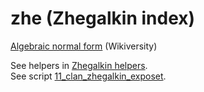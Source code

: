 # zhe (Zhegalkin index)

[Algebraic normal form](https://en.wikiversity.org/wiki/Algebraic_normal_form) (Wikiversity)

See helpers in [Zhegalkin helpers](../../a/zhegalkin).<br>
See script [11_clan_zhegalkin_exposet](../../scripts/11_clan_zhegalkin_exposet).